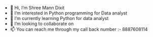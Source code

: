 - 👋 Hi, I’m Shree Mann Dixit
- 👀 I’m interested in Python programming for Data analyst
- 🌱 I’m currently learning Python for data analyst
- 💞️ I’m looking to collaborate on 
- 📫 You can reach me through my call back number :- 8887608114

